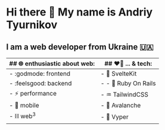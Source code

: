 # Hi there 👋 My name is Andriy Tyurnikov 

## I am  a web developer from Ukraine :ukraine:

| ## :globe_with_meridians: enthusiastic about web: | ## :heart_on_fire: ... & tech: |
| --- | --- |
| - :godmode: frontend | - :penguin:	SvelteKit |
| - :feelsgood: backend | - - :gem: Ruby On Rails |
| - :zap: performance | - :aquarius: TailwindCSS |
| - :iphone: mobile | - :small_red_triangle: Avalanche |
| - :chains: web<sup>3</sup> | - :snake: Vyper |

<!--
**andriytyurnikov/andriytyurnikov** is a ✨ _special_ ✨ repository because its `README.md` (this file) appears on your GitHub profile.

Here are some ideas to get you started:

- 🔭 I’m currently working on ...
- 🌱 I’m currently learning ...
- 👯 I’m looking to collaborate on ...
- 🤔 I’m looking for help with ...
- 💬 Ask me about ...
- 📫 How to reach me: ...
- 😄 Pronouns: ...
- ⚡ Fun fact: ...
-->
